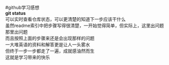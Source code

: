 #github学习感想  
**git status**  
可以实时查看仓库状态，可以更清楚的知道下一步应该干什么  
虽然readme索引中把步骤写得很清楚，一开始觉得简单，但实际上，这里出问题那里出问题  
而且按照上面的步骤来还是会出现那样的问题  
一大堆英语的资料和解答更是让人一头雾水  
但终于一步一步都走了一遍，成就感油然而生  
这就是学习带来的快乐
